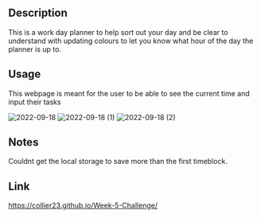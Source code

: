 ## Description
This is a work day planner to help sort out your day and be clear to understand with updating colours to let you know what hour of the day the planner is up to.

## Usage
This webpage is meant for the user to be able to see the current time and input their tasks

![2022-09-18](https://user-images.githubusercontent.com/109792980/190900700-bc7c0126-2602-4f22-b1ba-6b007e912efc.png)
![2022-09-18 (1)](https://user-images.githubusercontent.com/109792980/190900717-aa590815-c9fc-4da6-a096-f6185ba6f589.png)
![2022-09-18 (2)](https://user-images.githubusercontent.com/109792980/190900724-5a7ef9f9-0714-4c4c-ab58-8d38fe38b3b5.png)

## Notes
Couldnt get the local storage to save more than the first timeblock.

## Link
https://collier23.github.io/Week-5-Challenge/
